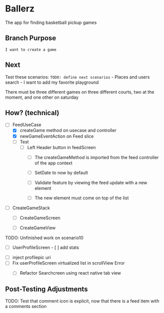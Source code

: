 # Ballerz
The app for finding basketball pickup games


## Branch Purpose
    I want to create a game
## Next 
Test these scenarios:
    `TODO: define next scenarios` 
    - Places and users search
    - I want to add my favorite playground
        
There must be three different games on three different courts, two at the moment, and one other on saturday


## How? (technical)

- [ ] FeedUseCase
    - [x] createGame method on usecase and controller
    - [x] newGameEventAction on Feed slice
    - [ ] Test
        - [ ] Left Header button in feedScreen
            - [ ] The createGameMethod is imported from the feed controller of the app context
            - [ ] SetDate to now by default
            - [ ] Validate feature by viewing the feed update with a new element
            - [ ] The new element must come on top of the list



- [ ] CreateGameStack
    - [ ] CreateGameScreen
    - [ ] CreateGameView





TODO: Unfinished work on scenario10
- [ ] UserProfileScreen
            - [ ] add stats
* [ ] inject profilepic uri
* [ ] Fix userProfileScreen virtualized list in scrollView Error
    * [ ] Refactor Searchcreen using react native tab view





## Post-Testing Adjustments
TODO: Test that comment icon is explicit, now that there is a feed item with a comments section